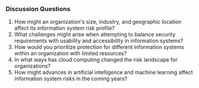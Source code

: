 ### Discussion Questions

1. How might an organization's size, industry, and geographic location affect its information system risk profile?
2. What challenges might arise when attempting to balance security requirements with usability and accessibility in information systems?
3. How would you prioritize protection for different information systems within an organization with limited resources?
4. In what ways has cloud computing changed the risk landscape for organizations?
5. How might advances in artificial intelligence and machine learning affect information system risks in the coming years?

